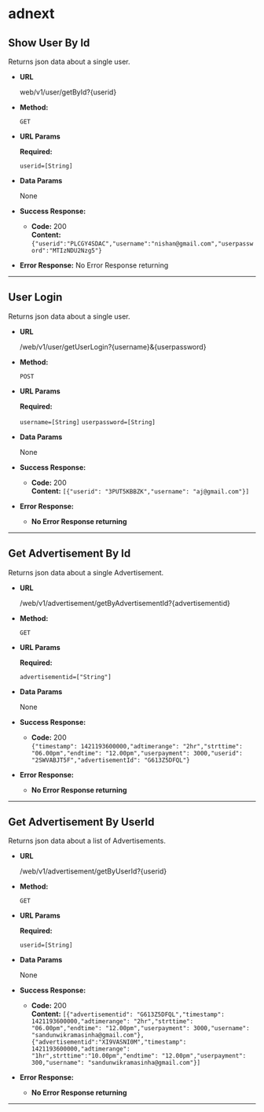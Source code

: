 # adnext

**Show User By Id**
----
  Returns json data about a single user.

* **URL**

  web/v1/user/getById?{userid}

* **Method:**

  `GET`
  
*  **URL Params**

   **Required:**
 
   `userid=[String]`

* **Data Params**

  None

* **Success Response:**

  * **Code:** 200 <br />
    **Content:** `{"userid":"PLCGY4SDAC","username":"nishan@gmail.com","userpassword":"MTIzNDU2Nzg5"}`
 
* **Error Response:**
  No Error Response returning
___________________________________________________________________________________________________________________________

**User Login**
----
  Returns json data about a single user.

* **URL**

  /web/v1/user/getUserLogin?{username}&{userpassword}

* **Method:**

  `POST`
  
*  **URL Params**

   **Required:**
 
   `username=[String]`
   `userpassword=[String]`

* **Data Params**

  None

* **Success Response:**

  * **Code:** 200 <br />
    **Content:** `[{"userid": "3PUT5KBBZK","username": "aj@gmail.com"}]`
 
* **Error Response:**

  * **No Error Response returning** <br />
  
__________________________________________________________________________________________________________________________

**Get Advertisement By Id**
----
  Returns json data about a single Advertisement.

* **URL**

  /web/v1/advertisement/getByAdvertisementId?{advertisementid}

* **Method:**

  `GET`
  
*  **URL Params**

   **Required:**
 
   `advertisementid=["String"]`

* **Data Params**

  None

* **Success Response:**

  * **Code:** 200 <br />`{"timestamp": 1421193600000,"adtimerange": "2hr","strttime": "06.00pm","endtime": "12.00pm","userpayment": 3000,"userid": "2SWVABJT5F","advertisementId": "G613Z5DFQL"}`
 
* **Error Response:**

  * **No Error Response returning** <br />

__________________________________________________________________________________________________________________________

**Get Advertisement By UserId**
----
  Returns json data about a list of Advertisements.

* **URL**

  /web/v1/advertisement/getByUserId?{userid}

* **Method:**

  `GET`
  
*  **URL Params**

   **Required:**
 
   `userid=[String]`

* **Data Params**

  None

* **Success Response:**

  * **Code:** 200 <br />
    **Content:** `[{"advertisementid": "G613Z5DFQL","timestamp": 1421193600000,"adtimerange": "2hr","strttime": "06.00pm","endtime": "12.00pm","userpayment": 3000,"username": "sandunwikramasinha@gmail.com"},{"advertisementid":"XI9VASNI0M","timestamp": 1421193600000,"adtimerange": "1hr",strttime":"10.00pm","endtime": "12.00pm","userpayment": 300,"username": "sandunwikramasinha@gmail.com"}]`
 
* **Error Response:**

  * **No Error Response returning** <br />
   
__________________________________________________________________________________________________________________________

  
